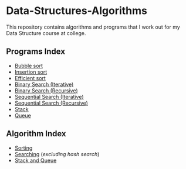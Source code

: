 # Data-Structures-Algorithms
This repository contains algorithms and programs that I work out for my Data Structure course at college.
## Programs Index

- [Bubble sort](https://github.com/kbdharun/Data-Structures-Algorithms/blob/c3c4f4be7047518eb4c83da0ea5f07ea59c17d3a/Bubble%20sort,%20Insertion%20Sort/bubblesort.cpp)
- [Insertion sort](https://github.com/kbdharun/Data-Structures-Algorithms/blob/c3c4f4be7047518eb4c83da0ea5f07ea59c17d3a/Bubble%20sort,%20Insertion%20Sort/bubblesort.cpp)
- [Efficient sort](https://github.com/kbdharun/Data-Structures-Algorithms/blob/c3c4f4be7047518eb4c83da0ea5f07ea59c17d3a/Bubble%20sort,%20Insertion%20Sort/bubblesort.cpp)
- [Binary Search (Iterative)](https://github.com/kbdharun/Data-Structures-Algorithms/blob/c3c4f4be7047518eb4c83da0ea5f07ea59c17d3a/Binary%20Search,Sequential%20Search/Searching.cpp)
- [Binary Search (Recursive)](https://github.com/kbdharun/Data-Structures-Algorithms/blob/c3c4f4be7047518eb4c83da0ea5f07ea59c17d3a/Binary%20Search,Sequential%20Search/SearchingRecursive.cpp)
- [Sequential Search (Iterative)](https://github.com/kbdharun/Data-Structures-Algorithms/blob/c3c4f4be7047518eb4c83da0ea5f07ea59c17d3a/Binary%20Search,Sequential%20Search/Searching.cpp)
- [Sequential Search (Recursive)](https://github.com/kbdharun/Data-Structures-Algorithms/blob/c3c4f4be7047518eb4c83da0ea5f07ea59c17d3a/Binary%20Search,Sequential%20Search/SearchingRecursive.cpp)
- [Stack](https://github.com/kbdharun/Data-Structures-Algorithms/blob/c3c4f4be7047518eb4c83da0ea5f07ea59c17d3a/Stack%20and%20Queue/Stack.cpp)
- [Queue](https://github.com/kbdharun/Data-Structures-Algorithms/blob/c3c4f4be7047518eb4c83da0ea5f07ea59c17d3a/Stack%20and%20Queue/Queue.cpp)

## Algorithm Index

- [Sorting](https://github.com/kbdharun/Data-Structures-Algorithms/blob/c3c4f4be7047518eb4c83da0ea5f07ea59c17d3a/Bubble%20sort,%20Insertion%20Sort/Algorithm.md)
- [Searching](https://github.com/kbdharun/Data-Structures-Algorithms/blob/c3c4f4be7047518eb4c83da0ea5f07ea59c17d3a/Binary%20Search,Sequential%20Search/Algorithm.md) (*excluding hash search*)
- [Stack and Queue](https://github.com/kbdharun/Data-Structures-Algorithms/blob/c3c4f4be7047518eb4c83da0ea5f07ea59c17d3a/Stack%20and%20Queue/Algorithm.md)
